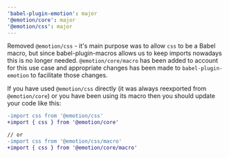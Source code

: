 ```yaml
---
'babel-plugin-emotion': major
'@emotion/core': major
'@emotion/css': major
---
```


Removed `@emotion/css` - it's main purpose was to allow `css` to be a Babel macro, but since babel-plugin-macros allows us to keep imports nowadays this is no longer needed. `@emotion/core/macro` has been added to account for this use case and appropriate changes has been made to `babel-plugin-emotion` to facilitate those changes.

If you have used `@emotion/css` directly (it was always reexported from `@emotion/core`) or you have been using its macro then you should update your code like this:

```diff
-import css from '@emotion/css'
+import { css } from '@emotion/core'

// or
-import css from '@emotion/css/macro'
+import { css } from '@emotion/core/macro'
```
